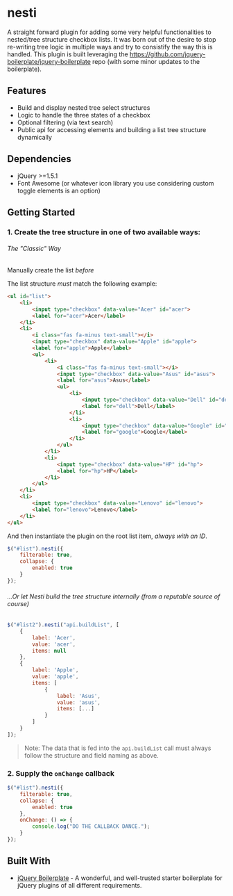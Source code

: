 # nesti
A straight forward plugin for adding some very helpful functionalities to nested/tree structure checkbox lists. It was born out of the desire to stop re-writing tree logic in multiple ways and try to consistify the way this is handled. This plugin is built leveraging the https://github.com/jquery-boilerplate/jquery-boilerplate repo (with some minor updates to the boilerplate).

## Features
* Build and display nested tree select structures 
* Logic to handle the three states of a checkbox
* Optional filtering (via text search) 
* Public api for accessing elements and building a list tree structure dynamically

## Dependencies
* jQuery >=1.5.1
* Font Awesome (or whatever icon library you use considering custom toggle elements is an option)

## Getting Started
### 1. Create the tree structure in one of two available ways:
###### The "Classic" Way
Manually create the list _before_ 

The list structure _*must*_ match the following example:
```HTML
<ul id="list">
    <li>
        <input type="checkbox" data-value="Acer" id="acer"> 
        <label for="acer">Acer</label>
    </li>
    <li>
        <i class="fas fa-minus text-small"></i>
        <input type="checkbox" data-value="Apple" id="apple"> 
        <label for="apple">Apple</label>
        <ul>
            <li>
                <i class="fas fa-minus text-small"></i>
                <input type="checkbox" data-value="Asus" id="asus"> 
                <label for="asus">Asus</label>
                <ul>
                    <li>
                        <input type="checkbox" data-value="Dell" id="dell"> 
                        <label for="dell">Dell</label>
                    </li>
                    <li>
                        <input type="checkbox" data-value="Google" id="google"> 
                        <label for="google">Google</label>
                    </li>
                </ul>
            </li>
            <li>
                <input type="checkbox" data-value="HP" id="hp"> 
                <label for="hp">HP</label>
            </li>
        </ul>
    </li>
    <li>
        <input type="checkbox" data-value="Lenovo" id="lenovo"> 
        <label for="lenovo">Lenovo</label>
    </li>
</ul>
```

And then instantiate the plugin on the root list item, _always with an ID_.
```javascript
$("#list").nesti({
    filterable: true,
    collapse: {
        enabled: true
    }
});
```

###### ...Or let Nesti build the tree structure internally (from a reputable source of course)
```javascript
$("#list2").nesti("api.buildList", [
    {
        label: 'Acer',
        value: 'acer',
        items: null
    },
    {
        label: 'Apple',
        value: 'apple',
        items: [
            {
                label: 'Asus',
                value: 'asus',
                items: [...]
            }
        ]
    }
]);
```

> Note: The data that is fed into the `api.buildList` call must always follow the structure and field naming as above.

### 2. Supply the `onChange` callback
```javascript
$("#list").nesti({
    filterable: true,
    collapse: {
        enabled: true
    },
    onChange: () => {
        console.log("DO THE CALLBACK DANCE.");
    }
});
```



## Built With 
* [jQuery Boilerplate](https://github.com/jquery-boilerplate/jquery-boilerplate) - A wonderful, and well-trusted starter boilerplate for jQuery plugins of all different requirements.
